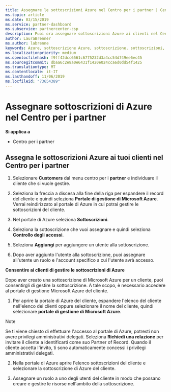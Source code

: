 ```yaml
---
title: Assegnare le sottoscrizioni Azure nel Centro per i partner | Centro per i partner
ms.topic: article
ms.date: 03/15/2019
ms.service: partner-dashboard
ms.subservice: partnercenter-csp
description: Puoi ora assegnare sottoscrizioni Azure ai clienti nel Centro per i partner. Puoi anche abilitarli alla gestione autonoma delle sottoscrizioni
author: LauraBrenner
ms.author: labrenne
keywords: Azure, sottoscrizione Azure, sottoscrizione, sottoscrizioni, assegnare la sottoscrizione, gestire la sottoscrizione azure
ms.localizationpriority: medium
ms.openlocfilehash: f9ff42dcc6561c6775232d3a4cc54d749ee6ec45
ms.sourcegitcommit: dbaa6c2e8a0e6431f1420e024cca6d0dd54f1425
ms.translationtype: MT
ms.contentlocale: it-IT
ms.lasthandoff: 11/06/2019
ms.locfileid: "73654389"
---
```

# <a name="assign-azure-subscriptions-in-partner-center"></a>Assegnare sottoscrizioni di Azure nel Centro per i partner

**Si applica a**

-  Centro per i partner
 
## <a name="assign-azure-subcriptions-to-your-customers-in-partner-center"></a>Assegna le sottoscrizioni Azure ai tuoi clienti nel Centro per i partner

1. Selezionare **Customers** dal menu centro per i **partner** e individuare il cliente che si vuole gestire.

2.  Seleziona la freccia a discesa alla fine della riga per espandere il record del cliente e quindi seleziona **Portale di gestione di Microsoft Azure**. Verrai reindirizzato al portale di Azure in cui potrai gestire le sottoscrizioni del cliente. 

4. Nel portale di Azure seleziona **Sottoscrizioni**.

5. Seleziona la sottoscrizione che vuoi assegnare e quindi seleziona **Controllo degli accessi**.

6. Seleziona **Aggiungi** per aggiungere un utente alla sottoscrizione. 

7. Dopo aver aggiunto l'utente alla sottoscrizione, puoi assegnare all'utente un ruolo e l'account specifico a cui l'utente avrà accesso. 

**Consentire ai clienti di gestire le sottoscrizioni di Azure**

Dopo aver creato una sottoscrizione di Microsoft Azure per un cliente, puoi consentirgli di gestire la sottoscrizione. A tale scopo, è necessario accedere al portale di gestione Microsoft Azure del cliente. 

1.  Per aprire la portale di Azure del cliente, espandere l'elenco del cliente nell'elenco dei clienti oppure selezionare il nome del cliente, quindi selezionare **portale di gestione di Microsoft Azure**.
    
> [!NOTE]  
> Se ti viene chiesto di effettuare l'accesso al portale di Azure, potresti non avere privilegi amministrativi delegati. Seleziona **Richiedi una relazione** per invitare il cliente a identificarti come suo Partner of Record. Quando il cliente accetta l'invito, ti sono automaticamente concessi i privilegi amministrativi delegati. 

2.  Nella portale di Azure aprire l'elenco sottoscrizioni del cliente e selezionare la sottoscrizione di Azure del cliente.

3.  Assegnare un ruolo a uno degli utenti del cliente in modo che possano creare e gestire le risorse nell'ambito della sottoscrizione.


